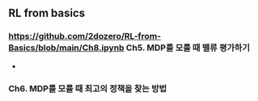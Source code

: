 ## RL from basics

### https://github.com/2dozero/RL-from-Basics/blob/main/Ch8.ipynb Ch5. MDP를 모를 때 밸류 평가하기 
- 

### Ch6. MDP를 모를 때 최고의 정책을 찾는 방법
